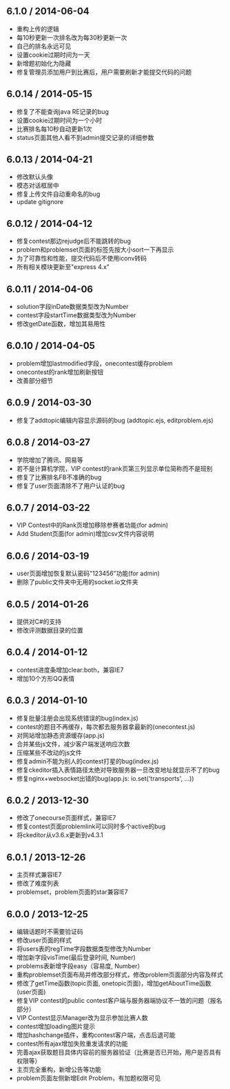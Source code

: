 ## 6.1.0 / 2014-06-04
* 重构上传的逻辑
* 每10秒更新一次排名改为每30秒更新一次
* 自己的排名永远可见
* 设置cookie过期时间为一天
* 新增题初始化为隐藏
* 修复管理员添加用户到比赛后，用户需要刷新才能提交代码的问题

## 6.0.14 / 2014-05-15
* 修复了不能查询java RE记录的bug
* 设置cookie过期时间为一个小时
* 比赛排名每10秒自动更新1次
* status页面其他人看不到admin提交记录的详细参数

## 6.0.13 / 2014-04-21
* 修改默认头像
* 模态对话框居中
* 修复上传文件自动重命名的bug
* update gitignore

## 6.0.12 / 2014-04-12
* 修复contest那边rejudge后不能跳转的bug
* problem和problemset页面的标签先按大小sort一下再显示
* 为了可靠性和性能，提交代码后不使用iconv转码
* 所有相关模块更新至"express 4.x"

## 6.0.11 / 2014-04-06
* solution字段inDate数据类型改为Number
* contest字段startTime数据类型改为Number
* 修改getDate函数，增加其易用性

## 6.0.10 / 2014-04-05
* problem增加lastmodified字段，onecontest缓存problem
* onecontest的rank增加刷新按钮
* 改善部分细节

## 6.0.9 / 2014-03-30
* 修复了addtopic编辑内容显示源码的bug (addtopic.ejs, editproblem.ejs)

## 6.0.8 / 2014-03-27
* 学院增加了腾讯、网易等
* 若不是计算机学院，VIP contest的rank页第三列显示单位简称而不是班别
* 修复了比赛排名FB不准确的bug
* 修复了user页面清除不了用户认证的bug

## 6.0.7 / 2014-03-22
* VIP Contest中的Rank页增加移除参赛者功能(for admin)
* Add Student页面(for admin)增加csv文件内容说明

## 6.0.6 / 2014-03-19
* user页面增加恢复默认密码"123456"功能(for admin)
* 删除了public文件夹中无用的socket.io文件夹

## 6.0.5 / 2014-01-26
* 提供对C#的支持
* 修改评测数据目录的位置

## 6.0.4 / 2014-01-12
* contest进度条增加clear:both，兼容IE7
* 增加10个方形QQ表情

## 6.0.3 / 2014-01-10
* 修复批量注册会出现系统错误的bug(index.js)
* contest的题目不再缓存，每次都去服务器拿最新的(onecontest.js)
* 对网站增加静态资源缓存(app.js)
* 合并某些js文件，减少客户端发送响应次数
* 压缩某些不改动的js文件
* 修复admin不能为别人的contest打星的bug(index.js)
* 修复ckeditor插入表情路径太绝对导致服务器一旦改变地址就显示不了的bug
* 修复nginx+websocket出错的bug(app.js: io.set('transports', ...))

## 6.0.2 / 2013-12-30
* 修改了onecourse页面样式，兼容IE7
* 修复contest页面problemlink可以同时多个active的bug
* 将ckeditor从v3.6.x更新到v4.3.1

## 6.0.1 / 2013-12-26
* 主页样式兼容IE7
* 修改了难度列表
* problemset，problem页面的star兼容IE7

## 6.0.0 / 2013-12-25
* 编辑话题时不需要验证码
* 修改user页面的样式
* 将users表的regTime字段数据类型修改为Number
* 增加新字段visTime(最后登录时间, Number)
* problems表新增字段easy（容易度, Number）
* 重构problemset页面布局并修改部分样式，修改problem页面部分内容及样式
* 修改了getTime函数(topic页面, onetopic页面)，增加getAboutTime函数(user页面)
* 修复VIP contest的public contest客户端与服务器端协议不一致的问题（报名部分）
* VIP Contest显示Manager改为显示参加比赛人数
* contest增加loading图片提示
* 增加hashchange插件，重构contest客户端，点击后退可能
* contest所有ajax增加失败重发请求的功能
* 完善ajax获取题目具体内容前的服务器验证（比赛是否已开始，用户是否具有权限等）
* 主页完全重构，新增公告等功能
* problem页面左侧新增Edit Problem，有加题权限可见